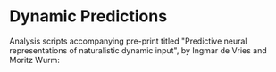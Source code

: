 # Dynamic Predictions
Analysis scripts accompanying pre-print titled "Predictive neural representations of naturalistic dynamic input", by Ingmar de Vries and Moritz Wurm: 
